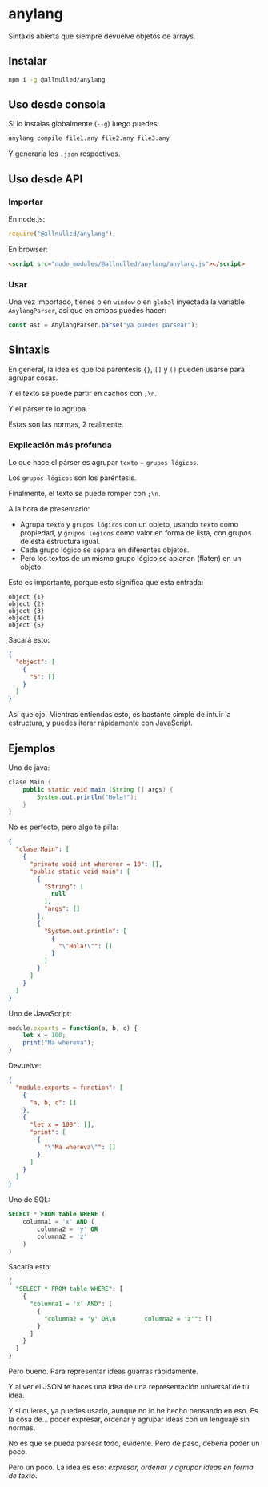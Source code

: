 # anylang

Sintaxis abierta que siempre devuelve objetos de arrays.

## Instalar

```sh
npm i -g @allnulled/anylang
```

## Uso desde consola

Si lo instalas globalmente (`--g`) luego puedes:

```sh
anylang compile file1.any file2.any file3.any
```

Y generaría los `.json` respectivos.

## Uso desde API

### Importar

En node.js:

```js
require("@allnulled/anylang");
```

En browser:

```html
<script src="node_modules/@allnulled/anylang/anylang.js"></script>
```

### Usar

Una vez importado, tienes o en `window` o en `global` inyectada la variable `AnylangParser`, así que en ambos puedes hacer:

```js
const ast = AnylangParser.parse("ya puedes parsear");
```

## Sintaxis

En general, la idea es que los paréntesis `{}`, `[]` y `()` pueden usarse para agrupar cosas.

Y el texto se puede partir en cachos con `;\n`.

Y el párser te lo agrupa.

Estas son las normas, 2 realmente.

### Explicación más profunda

Lo que hace el párser es agrupar `texto` + `grupos lógicos`. 

Los `grupos lógicos` son los paréntesis.

Finalmente, el texto se puede romper con `;\n`.

A la hora de presentarlo:

  - Agrupa `texto` y `grupos lógicos` con un objeto, usando `texto` como propiedad, y `grupos lógicos` como valor en forma de lista, con grupos de esta estructura igual.
  - Cada grupo lógico se separa en diferentes objetos.
  - Pero los textos de un mismo grupo lógico se aplanan (flaten) en un objeto.


Esto es importante, porque esto significa que esta entrada:

```any
object {1}
object {2}
object {3}
object {4}
object {5}
```

Sacará esto:

```json
{
  "object": [
    {
      "5": []
    }
  ]
}
```

Así que ojo. Mientras entiendas esto, es bastante simple de intuir la estructura, y puedes iterar rápidamente con JavaScript.

## Ejemplos

Uno de java:

```java
clase Main {
    public static void main (String [] args) {
        System.out.println("Hola!");
    }
}
```

No es perfecto, pero algo te pilla:

```json
{
  "clase Main": [
    {
      "private void int wherever = 10": [],
      "public static void main": [
        {
          "String": [
            null
          ],
          "args": []
        },
        {
          "System.out.println": [
            {
              "\"Hola!\"": []
            }
          ]
        }
      ]
    }
  ]
}
```

Uno de JavaScript:

```js
module.exports = function(a, b, c) {
    let x = 100;
    print("Ma whereva");
}
```

Devuelve: 

```json
{
  "module.exports = function": [
    {
      "a, b, c": []
    },
    {
      "let x = 100": [],
      "print": [
        {
          "\"Ma whereva\"": []
        }
      ]
    }
  ]
}
```

Uno de SQL:

```sql
SELECT * FROM table WHERE (
    columna1 = 'x' AND (
        columna2 = 'y' OR
        columna2 = 'z'
    )
)
```

Sacaría esto:

```sql
{
  "SELECT * FROM table WHERE": [
    {
      "columna1 = 'x' AND": [
        {
          "columna2 = 'y' OR\n        columna2 = 'z'": []
        }
      ]
    }
  ]
}
```

Pero bueno. Para representar ideas guarras rápidamente.

Y al ver el JSON te haces una idea de una representación universal de tu idea.

Y si quieres, ya puedes usarlo, aunque no lo he hecho pensando en eso. Es la cosa de... poder expresar, ordenar y agrupar ideas con un lenguaje sin normas.

No es que se pueda parsear todo, evidente. Pero de paso, debería poder un poco.

Pero un poco. La idea es eso: *expresar, ordenar y agrupar ideas en forma de texto*.
